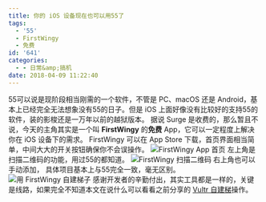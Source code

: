 ```yaml
---
title: 你的 iOS 设备现在也可以用55了
tags:
  - '55'
  - FirstWingy
  - 免费
id: '641'
categories:
  - - 日常&amp;搞机
date: 2018-04-09 11:22:40
---
```


55可以说是现阶段相当刚需的一个软件，不管是 PC、macOS 还是 Android，基本上已经完全无法想象没有55的日子。但是 iOS 上面好像没有比较好的支持55的软件，装的影梭还是一万年以前的越狱版本。 据说 Surge 是收费的，那么暂且不说，今天的主角其实是一个叫 **FirstWingy** 的**免费** App，它可以一定程度上解决你在 iOS 设备下的需求。 FirstWingy 可以在 App Store 下载，首页界面相当简单，中间大大的开关按钮确保你不会误操作。 ![FirstWingy App 首页](https://i.loli.net/2018/04/09/5acadb9311e5a.jpg) 左上角是扫描二维码的功能，用过55的都知道。 ![FirstWingy 扫描二维码](https://i.loli.net/2018/04/09/5acadb07ab7fa.png) 右上角也可以手动添加， 具体项目基本上与55完全一致，毫无区别。 ![用 FirstWingy 自建梯子](https://i.loli.net/2018/04/09/5acada9b9f5c2.png) 感谢开发者的辛勤付出，其实工具都是一样的，关键是线路，如果完全不知道本文在说什么可以看看之前分享的 [Vultr 自建梯](https://www.jubuzz.com/geek/147.html)操作。